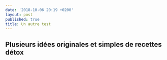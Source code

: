 ```yaml
---
date: '2018-10-06 20:19 +0200'
layout: post
published: true
title: Un autre test
---
```

## Plusieurs idées originales et simples de recettes détox



